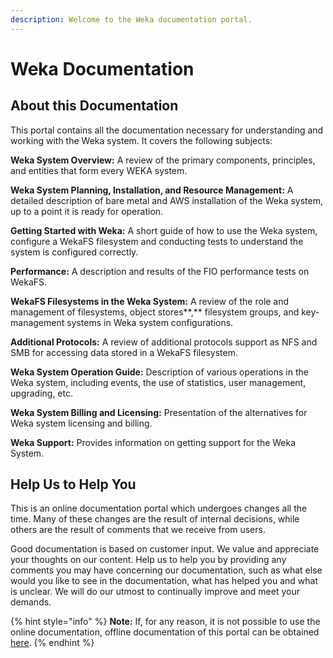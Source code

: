 ```yaml
---
description: Welcome to the Weka documentation portal.
---
```


# Weka Documentation

## About this Documentation

This portal contains all the documentation necessary for understanding and working with the Weka system. It covers the following subjects:

**Weka System Overview:** A review of the primary components, principles, and entities that form every WEKA system.

**Weka System Planning, Installation, and Resource Management:** A detailed description of bare metal and AWS installation of the Weka system, up to a point it is ready for operation.

**Getting Started with Weka:** A short guide of how to use the Weka system, configure a WekaFS filesystem and conducting tests to understand the system is configured correctly.

**Performance:** A description and results of the FIO performance tests on WekaFS.

**WekaFS Filesystems in the Weka System:** A review of the role and management of filesystems, object stores**,** filesystem groups, and key-management systems in Weka system configurations.

**Additional Protocols:** A review of additional protocols support as NFS and SMB for accessing data stored in a WekaFS filesystem.

**Weka System Operation Guide:** Description of various operations in the Weka system, including events, the use of statistics, user management, upgrading, etc.

**Weka System Billing and Licensing:** Presentation of the alternatives for Weka system licensing and billing.

**Weka Support:** Provides information on getting support for the Weka System.

## Help Us to Help You

This is an online documentation portal which undergoes changes all the time. Many of these changes are the result of internal decisions, while others are the result of comments that we receive from users.

Good documentation is based on customer input. We value and appreciate your thoughts on our content. Help us to help you by providing any comments you may have concerning our documentation, such as what else would you like to see in the documentation, what has helped you and what is unclear. We will do our utmost to continually improve and meet your demands.

{% hint style="info" %}
**Note:** If, for any reason, it is not possible to use the online documentation, offline documentation of this portal can be obtained [here](https://drive.google.com/open?id=1HwWq3BtaRLT2j9y-hmVO9xzzikpzFb5X).
{% endhint %}

